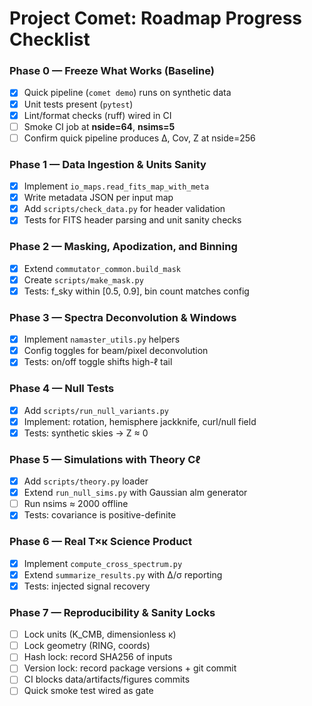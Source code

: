 # Project Comet: Roadmap Progress Checklist

### Phase 0 — Freeze What Works (Baseline)
- [x] Quick pipeline (`comet demo`) runs on synthetic data  
- [x] Unit tests present (`pytest`)  
- [x] Lint/format checks (ruff) wired in CI  
- [ ] Smoke CI job at **nside=64**, **nsims=5**  
- [ ] Confirm quick pipeline produces Δ, Cov, Z at nside=256  

### Phase 1 — Data Ingestion & Units Sanity
- [x] Implement `io_maps.read_fits_map_with_meta`
- [x] Write metadata JSON per input map
- [x] Add `scripts/check_data.py` for header validation
- [x] Tests for FITS header parsing and unit sanity checks

### Phase 2 — Masking, Apodization, and Binning
- [x] Extend `commutator_common.build_mask`
- [x] Create `scripts/make_mask.py`
- [x] Tests: f_sky within [0.5, 0.9], bin count matches config

### Phase 3 — Spectra Deconvolution & Windows
- [x] Implement `namaster_utils.py` helpers
- [x] Config toggles for beam/pixel deconvolution
- [x] Tests: on/off toggle shifts high-ℓ tail

### Phase 4 — Null Tests
- [x] Add `scripts/run_null_variants.py`
- [x] Implement: rotation, hemisphere jackknife, curl/null field
- [x] Tests: synthetic skies → Z ≈ 0

### Phase 5 — Simulations with Theory Cℓ
- [x] Add `scripts/theory.py` loader
- [x] Extend `run_null_sims.py` with Gaussian alm generator
- [ ] Run nsims ≈ 2000 offline
- [x] Tests: covariance is positive-definite

### Phase 6 — Real T×κ Science Product
- [x] Implement `compute_cross_spectrum.py`
- [x] Extend `summarize_results.py` with Δ/σ reporting
- [x] Tests: injected signal recovery

### Phase 7 — Reproducibility & Sanity Locks
- [ ] Lock units (K_CMB, dimensionless κ)  
- [ ] Lock geometry (RING, coords)  
- [ ] Hash lock: record SHA256 of inputs  
- [ ] Version lock: record package versions + git commit  
- [ ] CI blocks data/artifacts/figures commits  
- [ ] Quick smoke test wired as gate  
